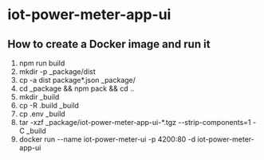 # iot-power-meter-app-ui

## How to create a Docker image and run it
1. npm run build
1. mkdir -p _package/dist
1. cp -a dist package*.json _package/
1. cd _package  && npm pack && cd ..
1. mkdir _build
1. cp -R .build _build 
1. cp .env _build 
1. tar -xzf _package/iot-power-meter-app-ui-*.tgz --strip-components=1 -C _build
1. docker run --name iot-power-meter-ui -p 4200:80 -d iot-power-meter-app-ui
